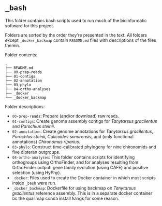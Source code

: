 
# `_bash`

This folder contains bash scripts used to run much of the bioinformatic
software for this project.


Folders are sorted by the order they're presented in the text.
All folders except `_docker_backmap` contain `README.md` files with 
descriptions of the files therein.


Folder contents:

```
.
├── README.md
├── 00-prep-reads
├── 01-contigs
├── 02-annotation
├── 03-phylo
├── 04-ortho-analyses
├── _docker
└── _docker_backmap
```


Folder descriptions:

- `00-prep-reads`: Prepare (and/or download) raw reads.
- `01-contigs`: Create genome assembly contigs for *Tanytarsus gracilentus* and 
  *Parochlus steinii*.
- `02-annotation`: Create genome annotations for *Tanytarsus gracilentus*, 
  *Parochlus steinii*, *Culicoides sonorensis*, and (only functional 
  annotations) *Chironomus riparius*.
- `03-phylo`: Construct time-calibrated phylogeny for nine chironomids and 
  five dipteran outgroups.
- `04-ortho-analyses`: This folder contains scripts for identifying orthogroups
  using OrthoFinder, and for analyses resulting from OrthoFinder output: 
  gene family evolution (using CAFE) and positive selection (using HyPhy).
- `_docker`: Files used to create the Docker container in which most scripts
  inside `_bash` were run.
- `_docker_backmap`: Dockerfile for using backmap on *Tanytarsus gracilentus*
  reference assembly. This is in a separate docker container bc the qualimap 
  conda install hangs for some reason.


